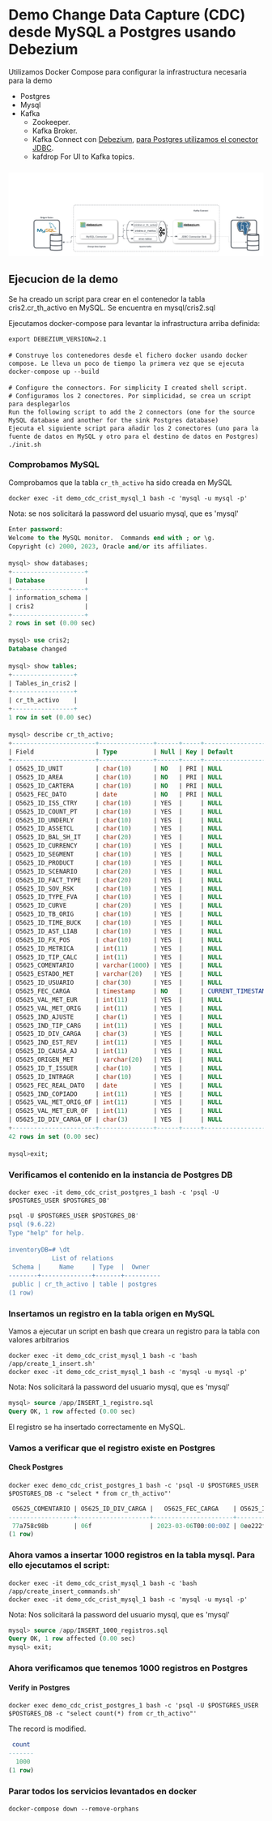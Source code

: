 # Demo Change Data Capture (CDC) desde MySQL a Postgres usando Debezium

Utilizamos Docker Compose para configurar la infrastructura necesaria para la demo

- Postgres
- Mysql
- Kafka
  - Zookeeper.
  - Kafka Broker.
  - Kafka Connect con [Debezium](https://debezium.io/), [para Postgres utilizamos el conector JDBC](https://github.com/confluentinc/kafka-connect-jdbc).
  - kafdrop For UI to Kafka topics.

### ![Diagrama de la solucion](images/Arquitectura_CDC_Demo.png)

## Ejecucion de la demo

Se ha creado un script para crear en el contenedor la tabla cris2.cr_th_activo en MySQL. Se encuentra en mysql/cris2.sql

Ejecutamos docker-compose para levantar la infrastructura arriba definida:

```shell
export DEBEZIUM_VERSION=2.1

# Construye los contenedores desde el fichero docker usando docker compose. Le lleva un poco de tiempo la primera vez que se ejecuta
docker-compose up --build

# Configure the connectors. For simplicity I created shell script.
# Configuramos los 2 conectores. Por simplicidad, se crea un script para desplegarlos
Run the following script to add the 2 connectors (one for the source MySQL database and another for the sink Postgres database)
Ejecuta el siguiente script para añadir los 2 conectores (uno para la fuente de datos en MySQL y otro para el destino de datos en Postgres)
./init.sh
```
### Comprobamos  MySQL

Comprobamos que la tabla `cr_th_activo` ha sido creada en MySQL

```shell
docker exec -it demo_cdc_crist_mysql_1 bash -c 'mysql -u mysql -p'
```
Nota: se nos solicitará la password del usuario mysql, que es 'mysql'

```sql
Enter password: 
Welcome to the MySQL monitor.  Commands end with ; or \g.
Copyright (c) 2000, 2023, Oracle and/or its affiliates.

mysql> show databases;
+--------------------+
| Database           |
+--------------------+
| information_schema |
| cris2              |
+--------------------+
2 rows in set (0.00 sec)

mysql> use cris2;
Database changed

mysql> show tables;
+-----------------+
| Tables_in_cris2 |
+-----------------+
| cr_th_activo    |
+-----------------+
1 row in set (0.00 sec)

mysql> describe cr_th_activo;
+-----------------------+---------------+------+-----+-------------------+-----------------------------+
| Field                 | Type          | Null | Key | Default           | Extra                       |
+-----------------------+---------------+------+-----+-------------------+-----------------------------+
| O5625_ID_UNIT         | char(10)      | NO   | PRI | NULL              |                             |
| O5625_ID_AREA         | char(10)      | NO   | PRI | NULL              |                             |
| O5625_ID_CARTERA      | char(10)      | NO   | PRI | NULL              |                             |
| O5625_FEC_DATO        | date          | NO   | PRI | NULL              |                             |
| O5625_ID_ISS_CTRY     | char(10)      | YES  |     | NULL              |                             |
| O5625_ID_COUNT_PT     | char(10)      | YES  |     | NULL              |                             |
| O5625_ID_UNDERLY      | char(10)      | YES  |     | NULL              |                             |
| O5625_ID_ASSETCL      | char(10)      | YES  |     | NULL              |                             |
| O5625_ID_BAL_SH_IT    | char(20)      | YES  |     | NULL              |                             |
| O5625_ID_CURRENCY     | char(10)      | YES  |     | NULL              |                             |
| O5625_ID_SEGMENT      | char(10)      | YES  |     | NULL              |                             |
| O5625_ID_PRODUCT      | char(10)      | YES  |     | NULL              |                             |
| O5625_ID_SCENARIO     | char(20)      | YES  |     | NULL              |                             |
| O5625_ID_FACT_TYPE    | char(20)      | YES  |     | NULL              |                             |
| O5625_ID_SOV_RSK      | char(10)      | YES  |     | NULL              |                             |
| O5625_ID_TYPE_FVA     | char(10)      | YES  |     | NULL              |                             |
| O5625_ID_CURVE        | char(20)      | YES  |     | NULL              |                             |
| O5625_ID_TB_ORIG      | char(10)      | YES  |     | NULL              |                             |
| O5625_ID_TIME_BUCK    | char(10)      | YES  |     | NULL              |                             |
| O5625_ID_AST_LIAB     | char(10)      | YES  |     | NULL              |                             |
| O5625_ID_FX_POS       | char(10)      | YES  |     | NULL              |                             |
| O5625_ID_METRICA      | int(11)       | YES  |     | NULL              |                             |
| O5625_ID_TIP_CALC     | int(11)       | YES  |     | NULL              |                             |
| O5625_COMENTARIO      | varchar(1000) | YES  |     | NULL              |                             |
| O5625_ESTADO_MET      | varchar(20)   | YES  |     | NULL              |                             |
| O5625_ID_USUARIO      | char(30)      | YES  |     | NULL              |                             |
| O5625_FEC_CARGA       | timestamp     | NO   |     | CURRENT_TIMESTAMP | on update CURRENT_TIMESTAMP |
| O5625_VAL_MET_EUR     | int(11)       | YES  |     | NULL              |                             |
| O5625_VAL_MET_ORIG    | int(11)       | YES  |     | NULL              |                             |
| O5625_IND_AJUSTE      | char(1)       | YES  |     | NULL              |                             |
| O5625_IND_TIP_CARG    | int(11)       | YES  |     | NULL              |                             |
| O5625_ID_DIV_CARGA    | char(3)       | YES  |     | NULL              |                             |
| O5625_IND_EST_REV     | int(11)       | YES  |     | NULL              |                             |
| O5625_ID_CAUSA_AJ     | int(11)       | YES  |     | NULL              |                             |
| O5625_ORIGEN_MET      | varchar(20)   | YES  |     | NULL              |                             |
| O5625_ID_T_ISSUER     | char(10)      | YES  |     | NULL              |                             |
| O5625_ID_INTRAGR      | char(10)      | YES  |     | NULL              |                             |
| O5625_FEC_REAL_DATO   | date          | YES  |     | NULL              |                             |
| O5625_IND_COPIADO     | int(11)       | YES  |     | NULL              |                             |
| O5625_VAL_MET_ORIG_OF | int(11)       | YES  |     | NULL              |                             |
| O5625_VAL_MET_EUR_OF  | int(11)       | YES  |     | NULL              |                             |
| O5625_ID_DIV_CARGA_OF | char(3)       | YES  |     | NULL              |                             |
+-----------------------+---------------+------+-----+-------------------+-----------------------------+
42 rows in set (0.00 sec)

mysql>exit;
```

### Verificamos el contenido en la instancia de Postgres DB

```shell
docker exec -it demo_cdc_crist_postgres_1 bash -c 'psql -U $POSTGRES_USER $POSTGRES_DB'
```

```sql
psql -U $POSTGRES_USER $POSTGRES_DB'
psql (9.6.22)
Type "help" for help.

inventoryDB=# \dt
            List of relations
 Schema |     Name     | Type  |  Owner   
--------+--------------+-------+----------
 public | cr_th_activo | table | postgres
(1 row)

```

### Insertamos un registro en la tabla origen en MySQL

Vamos a ejecutar un script en bash que creara un registro para la tabla con valores arbitrarios

```shell
docker exec -it demo_cdc_crist_mysql_1 bash -c 'bash /app/create_1_insert.sh'
docker exec -it demo_cdc_crist_mysql_1 bash -c 'mysql -u mysql -p'
```
Nota: Nos solicitará la password del usuario mysql, que es 'mysql'

```sql
mysql> source /app/INSERT_1_registro.sql
Query OK, 1 row affected (0.00 sec)
```

El registro se ha insertado correctamente en MySQL.

### Vamos a verificar que el registro existe en Postgres 

#### Check Postgres

```shell
docker exec demo_cdc_crist_postgres_1 bash -c 'psql -U $POSTGRES_USER $POSTGRES_DB -c "select * from cr_th_activo"'
```
```sql
 O5625_COMENTARIO | O5625_ID_DIV_CARGA |   O5625_FEC_CARGA    | O5625_ID_UNIT | O5625_ID_CARTERA | O5625_ID_TYPE_FVA | O5625_IND_COPIADO | O5625_VAL_MET_ORIG_OF | O5625_ID_PRODUCT |  O5625_ID_FACT_TYPE  | O5625_IND_EST_REV | O5625_ID_ASSETCL | O5625_ID_SOV_RSK | O5625_FEC_REAL_DATO | O5625_ID_TIME_BUCK | O5625_ID_METRICA | O5625_ID_FX_POS | O5625_ID_DIV_CARGA_OF |  O5625_ID_BAL_SH_IT  |    O5625_ID_CURVE    | O5625_ID_AST_LIAB | O5625_VAL_MET_EUR_OF | O5625_ID_ISS_CTRY | O5625_ID_T_ISSUER | O5625_IND_TIP_CARG | O5625_FEC_DATO | O5625_IND_AJUSTE |   O5625_ORIGEN_MET   | O5625_ID_UNDERLY | O5625_VAL_MET_ORIG |  O5625_ID_SCENARIO   | O5625_ID_SEGMENT | O5625_ID_COUNT_PT | O5625_ID_USUARIO | O5625_ID_AREA | O5625_ID_TB_ORIG | O5625_ESTADO_MET | O5625_ID_CAUSA_AJ | O5625_ID_INTRAGR | O5625_ID_TIP_CALC | O5625_ID_CURRENCY | O5625_VAL_MET_EUR 
------------------+--------------------+----------------------+---------------+------------------+-------------------+-------------------+-----------------------+------------------+----------------------+-------------------+------------------+------------------+---------------------+--------------------+------------------+-----------------+-----------------------+----------------------+----------------------+-------------------+----------------------+-------------------+-------------------+--------------------+----------------+------------------+----------------------+------------------+--------------------+----------------------+------------------+-------------------+------------------+---------------+------------------+------------------+-------------------+------------------+-------------------+-------------------+-------------------
 77a758c98b       | 06f                | 2023-03-06T00:00:00Z | 0ee222f9e9    | dcefaaead4       | f0a115d49c        |                 1 |                   140 | 09985be6b1       | 3ce3a19b616b0886361e |               100 | 095369d83a       | 37dab49727       |               19422 | 5f8a94d5cb         |              136 | 7bef1e17b8      | ab8                   | f79469423805a3d80dbb | 5c9b05ceaedde823469d | bcabbe5720        |                  434 | 3a30e50603        | 4c1d6556b9        |                  3 |          19422 | 2                | 58ea1e3fb8b45f0e2d21 | 4db2fe7df6       |                288 | 1006e4576d6856c211eb | b60ebf6b7b       | f0489537e4        | 2759889a2f       | eb4ddee5ac    | c64a9830cc       | 65e1a91436       |               184 | 91a882f66b       |               979 | 3c5959ac9c        |               325
(1 row)

```
### Ahora vamos a insertar 1000 registros en la tabla mysql. Para ello ejecutamos el script:

```shell
docker exec -it demo_cdc_crist_mysql_1 bash -c 'bash /app/create_insert_commands.sh'
docker exec -it demo_cdc_crist_mysql_1 bash -c 'mysql -u mysql -p'
```
Nota: Nos solicitará la password del usuario mysql, que es 'mysql'

```sql
mysql> source /app/INSERT_1000_registros.sql
Query OK, 1 row affected (0.00 sec)
mysql> exit;
```

### Ahora verificamos que tenemos 1000 registros en Postgres

#### Verify in Postgres

```shell
docker exec demo_cdc_crist_postgres_1 bash -c 'psql -U $POSTGRES_USER $POSTGRES_DB -c "select count(*) from cr_th_activo"'
```

The record is modified.

```sql
 count 
-------
  1000
(1 row)

```


### Parar todos los servicios levantados en docker

```shell
docker-compose down --remove-orphans
```
